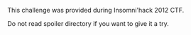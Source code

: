 This challenge was provided during Insomni'hack 2012 CTF.

Do not read spoiler directory if you want to give it a try.
